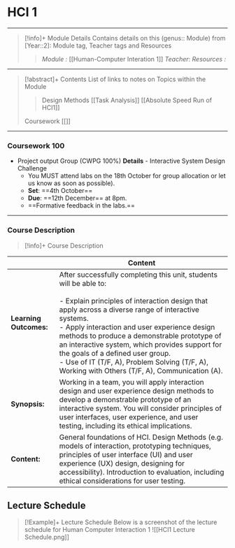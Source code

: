 # HCI 1 
---
> [!info]+ Module Details
> Contains details on this (genus:: Module) from [Year::2]: Module tag, Teacher tags and Resources 
> > *Module :* [[Human-Computer Interation 1]]
> > *Teacher*: 
> > *Resources :*

---
> [!abstract]+ Contents
> List of links to notes on Topics within the Module
> 
> > Design Methods
> > [[Task Analysis]]
> > [[Absolute Speed Run of HCI1]]
> 
> Coursework
> [[]]

---
### Coursework 100
- Project output Group (CWPG 100%)
	**Details** - Interactive System Design Challenge
	- You MUST attend labs on the 18th October for group allocation or let us know as soon as possible). 
	- **Set**: ==4th October==
	- **Due**: ==12th December== at 8pm.
	- ==Formative feedback in the labs.==

---
### Course Description

> [!info]+  Course Description
> 
|                        | Content                                                                                                                                                                                                                                                                                                                                                                                                                                                                  |
| ---------------------- | ------------------------------------------------------------------------------------------------------------------------------------------------------------------------------------------------------------------------------------------------------------------------------------------------------------------------------------------------------------------------------------------------------------------------------------------------------------------------ |
| **Learning Outcomes:** | After successfully completing this unit, students will be able to:<br><br>- Explain principles of interaction design that apply across a diverse range of interactive systems.<br>- Apply interaction and user experience design methods to produce a demonstrable prototype of an interactive system, which provides support for the goals of a defined user group.<br>- Use of IT (T/F, A), Problem Solving (T/F, A), Working with Others (T/F, A), Communication (A). |
| **Synopsis:**          | Working in a team, you will apply interaction design and user experience design methods to develop a demonstrable prototype of an interactive system. You will consider principles of user interfaces, user experience, and user testing, including its ethical implications.                                                                                                                                                                                            |
| **Content:**           | General foundations of HCI. Design Methods (e.g. models of interaction, prototyping techniques, principles of user interface (UI) and user experience (UX) design, designing for accessibility). Introduction to evaluation, including ethical considerations for user testing.                                                                                                                                                                                          |

## Lecture Schedule 

>[!Example]+ Lecture Schedule
> Below is a screenshot of the lecture schedule for Human Computer Interaction 1
![[HCI1 Lecture Schedule.png]]
